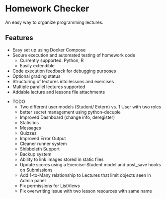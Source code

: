 # Homework Checker
An easy way to organize programming lectures.

## Features
- Easy set up using Docker Compose
- Secure execution and automated testing of homework code
    - Currently supported: Python, R
    - Easily extendible
- Code execution feedback for debugging purposes
- Optional grading status
- Structuring of lectures into lessons and exercises
- Multiple parallel lectures supported
- Addable lecture and lessons file attachments

* TODO
    + Two different user models (Student/ Extern) vs. 1 User with two roles 
    + better secret management using python-decuple    
    + Improved Dashboard (change info, deregister)
    + Statistics
    + Messages
    + Quizzes
    + Improved Error Output
    + Cleaner runner system
    + Shibboleth Support
    + Backup system
    + Ability to link images stored in static files
    + Update scores using a Exercise-Student model and post_save hooks on Submissions
    + Add 1-to-Many relationship to Lectures that limit objects seen in Admin panel
    + Fix permissions for ListViews
    + Fix overwriting issue with two lesson resources with same name
